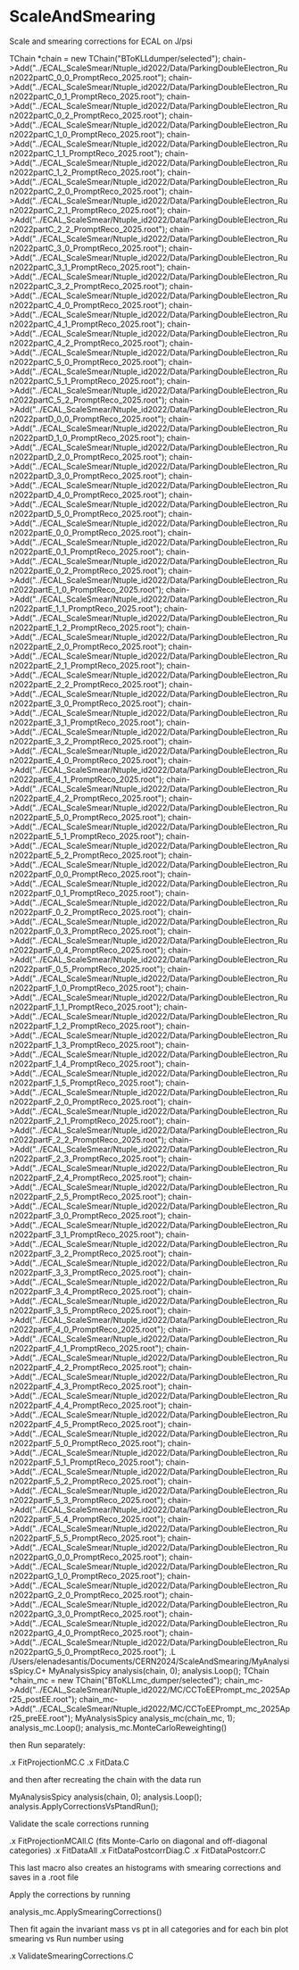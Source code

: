 # ScaleAndSmearing
Scale and smearing corrections for ECAL on J/psi

TChain *chain = new TChain("BToKLLdumper/selected");
chain->Add("../ECAL_ScaleSmear/Ntuple_id2022/Data/ParkingDoubleElectron_Run2022partC_0_0_PromptReco_2025.root");
chain->Add("../ECAL_ScaleSmear/Ntuple_id2022/Data/ParkingDoubleElectron_Run2022partC_0_1_PromptReco_2025.root");
chain->Add("../ECAL_ScaleSmear/Ntuple_id2022/Data/ParkingDoubleElectron_Run2022partC_0_2_PromptReco_2025.root");
chain->Add("../ECAL_ScaleSmear/Ntuple_id2022/Data/ParkingDoubleElectron_Run2022partC_1_0_PromptReco_2025.root");
chain->Add("../ECAL_ScaleSmear/Ntuple_id2022/Data/ParkingDoubleElectron_Run2022partC_1_1_PromptReco_2025.root");
chain->Add("../ECAL_ScaleSmear/Ntuple_id2022/Data/ParkingDoubleElectron_Run2022partC_1_2_PromptReco_2025.root");
chain->Add("../ECAL_ScaleSmear/Ntuple_id2022/Data/ParkingDoubleElectron_Run2022partC_2_0_PromptReco_2025.root");
chain->Add("../ECAL_ScaleSmear/Ntuple_id2022/Data/ParkingDoubleElectron_Run2022partC_2_1_PromptReco_2025.root");
chain->Add("../ECAL_ScaleSmear/Ntuple_id2022/Data/ParkingDoubleElectron_Run2022partC_2_2_PromptReco_2025.root");
chain->Add("../ECAL_ScaleSmear/Ntuple_id2022/Data/ParkingDoubleElectron_Run2022partC_3_0_PromptReco_2025.root");
chain->Add("../ECAL_ScaleSmear/Ntuple_id2022/Data/ParkingDoubleElectron_Run2022partC_3_1_PromptReco_2025.root");
chain->Add("../ECAL_ScaleSmear/Ntuple_id2022/Data/ParkingDoubleElectron_Run2022partC_3_2_PromptReco_2025.root");
chain->Add("../ECAL_ScaleSmear/Ntuple_id2022/Data/ParkingDoubleElectron_Run2022partC_4_0_PromptReco_2025.root");
chain->Add("../ECAL_ScaleSmear/Ntuple_id2022/Data/ParkingDoubleElectron_Run2022partC_4_1_PromptReco_2025.root");
chain->Add("../ECAL_ScaleSmear/Ntuple_id2022/Data/ParkingDoubleElectron_Run2022partC_4_2_PromptReco_2025.root");
chain->Add("../ECAL_ScaleSmear/Ntuple_id2022/Data/ParkingDoubleElectron_Run2022partC_5_0_PromptReco_2025.root");
chain->Add("../ECAL_ScaleSmear/Ntuple_id2022/Data/ParkingDoubleElectron_Run2022partC_5_1_PromptReco_2025.root");
chain->Add("../ECAL_ScaleSmear/Ntuple_id2022/Data/ParkingDoubleElectron_Run2022partC_5_2_PromptReco_2025.root");
chain->Add("../ECAL_ScaleSmear/Ntuple_id2022/Data/ParkingDoubleElectron_Run2022partD_0_0_PromptReco_2025.root");
chain->Add("../ECAL_ScaleSmear/Ntuple_id2022/Data/ParkingDoubleElectron_Run2022partD_1_0_PromptReco_2025.root");
chain->Add("../ECAL_ScaleSmear/Ntuple_id2022/Data/ParkingDoubleElectron_Run2022partD_2_0_PromptReco_2025.root");
chain->Add("../ECAL_ScaleSmear/Ntuple_id2022/Data/ParkingDoubleElectron_Run2022partD_3_0_PromptReco_2025.root");
chain->Add("../ECAL_ScaleSmear/Ntuple_id2022/Data/ParkingDoubleElectron_Run2022partD_4_0_PromptReco_2025.root");
chain->Add("../ECAL_ScaleSmear/Ntuple_id2022/Data/ParkingDoubleElectron_Run2022partD_5_0_PromptReco_2025.root");
chain->Add("../ECAL_ScaleSmear/Ntuple_id2022/Data/ParkingDoubleElectron_Run2022partE_0_0_PromptReco_2025.root");
chain->Add("../ECAL_ScaleSmear/Ntuple_id2022/Data/ParkingDoubleElectron_Run2022partE_0_1_PromptReco_2025.root");
chain->Add("../ECAL_ScaleSmear/Ntuple_id2022/Data/ParkingDoubleElectron_Run2022partE_0_2_PromptReco_2025.root");
chain->Add("../ECAL_ScaleSmear/Ntuple_id2022/Data/ParkingDoubleElectron_Run2022partE_1_0_PromptReco_2025.root");
chain->Add("../ECAL_ScaleSmear/Ntuple_id2022/Data/ParkingDoubleElectron_Run2022partE_1_1_PromptReco_2025.root");
chain->Add("../ECAL_ScaleSmear/Ntuple_id2022/Data/ParkingDoubleElectron_Run2022partE_1_2_PromptReco_2025.root");
chain->Add("../ECAL_ScaleSmear/Ntuple_id2022/Data/ParkingDoubleElectron_Run2022partE_2_0_PromptReco_2025.root");
chain->Add("../ECAL_ScaleSmear/Ntuple_id2022/Data/ParkingDoubleElectron_Run2022partE_2_1_PromptReco_2025.root");
chain->Add("../ECAL_ScaleSmear/Ntuple_id2022/Data/ParkingDoubleElectron_Run2022partE_2_2_PromptReco_2025.root");
chain->Add("../ECAL_ScaleSmear/Ntuple_id2022/Data/ParkingDoubleElectron_Run2022partE_3_0_PromptReco_2025.root");
chain->Add("../ECAL_ScaleSmear/Ntuple_id2022/Data/ParkingDoubleElectron_Run2022partE_3_1_PromptReco_2025.root");
chain->Add("../ECAL_ScaleSmear/Ntuple_id2022/Data/ParkingDoubleElectron_Run2022partE_3_2_PromptReco_2025.root");
chain->Add("../ECAL_ScaleSmear/Ntuple_id2022/Data/ParkingDoubleElectron_Run2022partE_4_0_PromptReco_2025.root");
chain->Add("../ECAL_ScaleSmear/Ntuple_id2022/Data/ParkingDoubleElectron_Run2022partE_4_1_PromptReco_2025.root");
chain->Add("../ECAL_ScaleSmear/Ntuple_id2022/Data/ParkingDoubleElectron_Run2022partE_4_2_PromptReco_2025.root");
chain->Add("../ECAL_ScaleSmear/Ntuple_id2022/Data/ParkingDoubleElectron_Run2022partE_5_0_PromptReco_2025.root");
chain->Add("../ECAL_ScaleSmear/Ntuple_id2022/Data/ParkingDoubleElectron_Run2022partE_5_1_PromptReco_2025.root");
chain->Add("../ECAL_ScaleSmear/Ntuple_id2022/Data/ParkingDoubleElectron_Run2022partE_5_2_PromptReco_2025.root");
chain->Add("../ECAL_ScaleSmear/Ntuple_id2022/Data/ParkingDoubleElectron_Run2022partF_0_0_PromptReco_2025.root");
chain->Add("../ECAL_ScaleSmear/Ntuple_id2022/Data/ParkingDoubleElectron_Run2022partF_0_1_PromptReco_2025.root");
chain->Add("../ECAL_ScaleSmear/Ntuple_id2022/Data/ParkingDoubleElectron_Run2022partF_0_2_PromptReco_2025.root");
chain->Add("../ECAL_ScaleSmear/Ntuple_id2022/Data/ParkingDoubleElectron_Run2022partF_0_3_PromptReco_2025.root");
chain->Add("../ECAL_ScaleSmear/Ntuple_id2022/Data/ParkingDoubleElectron_Run2022partF_0_4_PromptReco_2025.root");
chain->Add("../ECAL_ScaleSmear/Ntuple_id2022/Data/ParkingDoubleElectron_Run2022partF_0_5_PromptReco_2025.root");
chain->Add("../ECAL_ScaleSmear/Ntuple_id2022/Data/ParkingDoubleElectron_Run2022partF_1_0_PromptReco_2025.root");
chain->Add("../ECAL_ScaleSmear/Ntuple_id2022/Data/ParkingDoubleElectron_Run2022partF_1_1_PromptReco_2025.root");
chain->Add("../ECAL_ScaleSmear/Ntuple_id2022/Data/ParkingDoubleElectron_Run2022partF_1_2_PromptReco_2025.root");
chain->Add("../ECAL_ScaleSmear/Ntuple_id2022/Data/ParkingDoubleElectron_Run2022partF_1_3_PromptReco_2025.root");
chain->Add("../ECAL_ScaleSmear/Ntuple_id2022/Data/ParkingDoubleElectron_Run2022partF_1_4_PromptReco_2025.root");
chain->Add("../ECAL_ScaleSmear/Ntuple_id2022/Data/ParkingDoubleElectron_Run2022partF_1_5_PromptReco_2025.root");
chain->Add("../ECAL_ScaleSmear/Ntuple_id2022/Data/ParkingDoubleElectron_Run2022partF_2_0_PromptReco_2025.root");
chain->Add("../ECAL_ScaleSmear/Ntuple_id2022/Data/ParkingDoubleElectron_Run2022partF_2_1_PromptReco_2025.root");
chain->Add("../ECAL_ScaleSmear/Ntuple_id2022/Data/ParkingDoubleElectron_Run2022partF_2_2_PromptReco_2025.root");
chain->Add("../ECAL_ScaleSmear/Ntuple_id2022/Data/ParkingDoubleElectron_Run2022partF_2_3_PromptReco_2025.root");
chain->Add("../ECAL_ScaleSmear/Ntuple_id2022/Data/ParkingDoubleElectron_Run2022partF_2_4_PromptReco_2025.root");
chain->Add("../ECAL_ScaleSmear/Ntuple_id2022/Data/ParkingDoubleElectron_Run2022partF_2_5_PromptReco_2025.root");
chain->Add("../ECAL_ScaleSmear/Ntuple_id2022/Data/ParkingDoubleElectron_Run2022partF_3_0_PromptReco_2025.root");
chain->Add("../ECAL_ScaleSmear/Ntuple_id2022/Data/ParkingDoubleElectron_Run2022partF_3_1_PromptReco_2025.root");
chain->Add("../ECAL_ScaleSmear/Ntuple_id2022/Data/ParkingDoubleElectron_Run2022partF_3_2_PromptReco_2025.root");
chain->Add("../ECAL_ScaleSmear/Ntuple_id2022/Data/ParkingDoubleElectron_Run2022partF_3_3_PromptReco_2025.root");
chain->Add("../ECAL_ScaleSmear/Ntuple_id2022/Data/ParkingDoubleElectron_Run2022partF_3_4_PromptReco_2025.root");
chain->Add("../ECAL_ScaleSmear/Ntuple_id2022/Data/ParkingDoubleElectron_Run2022partF_3_5_PromptReco_2025.root");
chain->Add("../ECAL_ScaleSmear/Ntuple_id2022/Data/ParkingDoubleElectron_Run2022partF_4_0_PromptReco_2025.root");
chain->Add("../ECAL_ScaleSmear/Ntuple_id2022/Data/ParkingDoubleElectron_Run2022partF_4_1_PromptReco_2025.root");
chain->Add("../ECAL_ScaleSmear/Ntuple_id2022/Data/ParkingDoubleElectron_Run2022partF_4_2_PromptReco_2025.root");
chain->Add("../ECAL_ScaleSmear/Ntuple_id2022/Data/ParkingDoubleElectron_Run2022partF_4_3_PromptReco_2025.root");
chain->Add("../ECAL_ScaleSmear/Ntuple_id2022/Data/ParkingDoubleElectron_Run2022partF_4_4_PromptReco_2025.root");
chain->Add("../ECAL_ScaleSmear/Ntuple_id2022/Data/ParkingDoubleElectron_Run2022partF_4_5_PromptReco_2025.root");
chain->Add("../ECAL_ScaleSmear/Ntuple_id2022/Data/ParkingDoubleElectron_Run2022partF_5_0_PromptReco_2025.root");
chain->Add("../ECAL_ScaleSmear/Ntuple_id2022/Data/ParkingDoubleElectron_Run2022partF_5_1_PromptReco_2025.root");
chain->Add("../ECAL_ScaleSmear/Ntuple_id2022/Data/ParkingDoubleElectron_Run2022partF_5_2_PromptReco_2025.root");
chain->Add("../ECAL_ScaleSmear/Ntuple_id2022/Data/ParkingDoubleElectron_Run2022partF_5_3_PromptReco_2025.root");
chain->Add("../ECAL_ScaleSmear/Ntuple_id2022/Data/ParkingDoubleElectron_Run2022partF_5_4_PromptReco_2025.root");
chain->Add("../ECAL_ScaleSmear/Ntuple_id2022/Data/ParkingDoubleElectron_Run2022partF_5_5_PromptReco_2025.root");
chain->Add("../ECAL_ScaleSmear/Ntuple_id2022/Data/ParkingDoubleElectron_Run2022partG_0_0_PromptReco_2025.root");
chain->Add("../ECAL_ScaleSmear/Ntuple_id2022/Data/ParkingDoubleElectron_Run2022partG_1_0_PromptReco_2025.root");
chain->Add("../ECAL_ScaleSmear/Ntuple_id2022/Data/ParkingDoubleElectron_Run2022partG_2_0_PromptReco_2025.root");
chain->Add("../ECAL_ScaleSmear/Ntuple_id2022/Data/ParkingDoubleElectron_Run2022partG_3_0_PromptReco_2025.root");
chain->Add("../ECAL_ScaleSmear/Ntuple_id2022/Data/ParkingDoubleElectron_Run2022partG_4_0_PromptReco_2025.root");
chain->Add("../ECAL_ScaleSmear/Ntuple_id2022/Data/ParkingDoubleElectron_Run2022partG_5_0_PromptReco_2025.root");
.L /Users/elenadesantis/Documents/CERN2024/ScaleAndSmearing/MyAnalysisSpicy.C+
MyAnalysisSpicy analysis(chain, 0);
analysis.Loop();
TChain *chain_mc = new TChain("BToKLLmc_dumper/selected");
chain_mc->Add("../ECAL_ScaleSmear/Ntuple_id2022/MC/CCToEEPrompt_mc_2025Apr25_postEE.root"); 
chain_mc->Add("../ECAL_ScaleSmear/Ntuple_id2022/MC/CCToEEPrompt_mc_2025Apr25_preEE.root"); 
MyAnalysisSpicy analysis_mc(chain_mc, 1);
analysis_mc.Loop();
analysis_mc.MonteCarloReweighting()

then Run separately:

.x FitProjectionMC.C
.x FitData.C

and then after recreating the chain with the data run

MyAnalysisSpicy analysis(chain, 0);
analysis.Loop();
analysis.ApplyCorrectionsVsPtandRun();


Validate the scale corrections running

.x FitProjectionMCAll.C (fits Monte-Carlo on diagonal and off-diagonal categories)
.x FitDataAll
.x FitDataPostcorrDiag.C
.x FitDataPostcorr.C

This last macro also creates an histograms with smearing corrections and saves in a .root file

Apply the corrections by running

analysis_mc.ApplySmearingCorrections()

Then fit again the invariant mass vs pt in all categories and for each bin plot smearing vs Run number using 

.x ValidateSmearingCorrections.C

